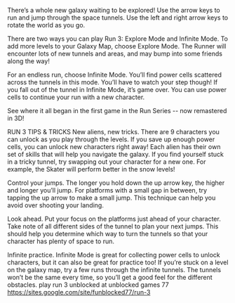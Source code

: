 There’s a whole new galaxy waiting to be explored! Use the arrow keys to run and jump through the space tunnels. Use the left and right arrow keys to rotate the world as you go. 

There are two ways you can play Run 3: Explore Mode and Infinite Mode. To add more levels to your Galaxy Map, choose Explore Mode. The Runner will encounter lots of new tunnels and areas, and may bump into some friends along the way! 

For an endless run, choose Infinite Mode. You’ll find power cells scattered across the tunnels in this mode. You’ll have to watch your step though! If you fall out of the tunnel in Infinite Mode, it’s game over. You can use power cells to continue your run with a new character. 

See where it all began in the first game in the Run Series -- now remastered in 3D!

RUN 3 TIPS & TRICKS
New aliens, new tricks. There are 9 characters you can unlock as you play through the levels. If you save up enough power cells, you can unlock new characters right away! Each alien has their own set of skills that will help you navigate the galaxy. If you find yourself stuck in a tricky tunnel, try swapping out your character for a new one. For example, the Skater will perform better in the snow levels!

Control your jumps. The longer you hold down the up arrow key, the higher and longer you’ll jump. For platforms with a small gap in between, try tapping the up arrow to make a small jump. This technique can help you avoid over shooting your landing. 

Look ahead. Put your focus on the platforms just ahead of your character. Take note of all different sides of the tunnel to plan your next jumps. This should help you determine which way to turn the tunnels so that your character has plenty of space to run. 

Infinite practice. Infinite Mode is great for collecting power cells to unlock characters, but it can also be great for practice too! If you’re stuck on a level on the galaxy map, try a few runs through the infinite tunnels. The tunnels won’t be the same every time, so you’ll get a good feel for the different obstacles. 
play run 3 unblocked at unblocked games 77 https://sites.google.com/site/funblocked77/run-3

